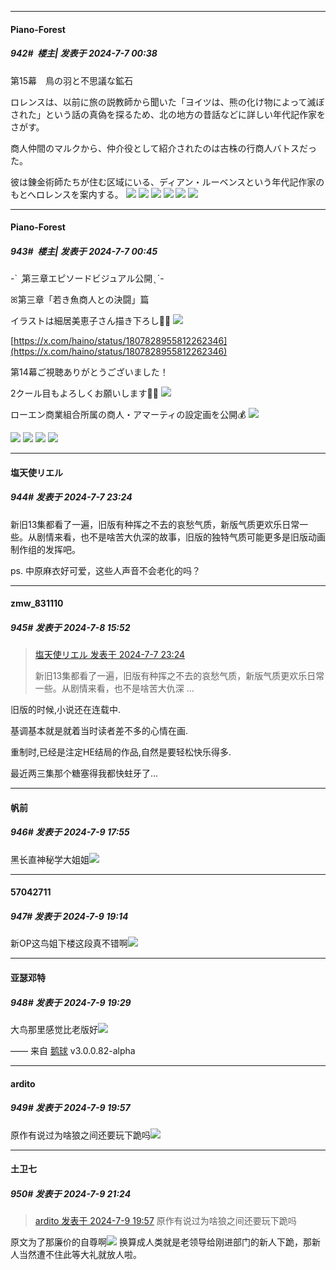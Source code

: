 ﻿
*****

####  Piano-Forest  
##### 942#         楼主| 发表于 2024-7-7 00:38

第15幕　鳥の羽と不思議な鉱石

ロレンスは、以前に旅の説教師から聞いた「ヨイツは、熊の化け物によって滅ぼされた」という話の真偽を探るため、北の地方の昔話などに詳しい年代記作家をさがす。

商人仲間のマルクから、仲介役として紹介されたのは古株の行商人バトスだった。

彼は錬金術師たちが住む区域にいる、ディアン・ルーベンスという年代記作家のもとへロレンスを案内する。
<img src="https://p.sda1.dev/18/636aceb3ac88a8a6c1f35936ce547e42/5c9bad69454c1c6a4767c438e41a05f9 _1_.jpg" referrerpolicy="no-referrer">
<img src="https://p.sda1.dev/18/9c7b03e24b5121e4978c77b1e33fc41a/cd489c13c94f493d499dd5f5649c3675 _1_.jpg" referrerpolicy="no-referrer">
<img src="https://p.sda1.dev/18/3487a8f3f5ae93e668fdf577a893c7c7/7f8aa4183bd3788ef49109b0a4a430ef _1_.jpg" referrerpolicy="no-referrer">
<img src="https://p.sda1.dev/18/988b0b7620f71d7e4184c237e35320b0/4b8641ba44675a441c29264597bc7752 _1_.jpg" referrerpolicy="no-referrer">
<img src="https://p.sda1.dev/18/633bd1604915054d9ae292030ada4f97/7bcddca312574973e63ee9e0fea03578 _1_.jpg" referrerpolicy="no-referrer">
<img src="https://p.sda1.dev/18/577fb2be8712d877eb5268b2917e60f2/3ae0429861d96b4e8b06459768ca7c64 _1_.jpg" referrerpolicy="no-referrer">


*****

####  Piano-Forest  
##### 943#         楼主| 发表于 2024-7-7 00:45

-`  ̗第三章エピソードビジュアル公開 ̖ ´-

ꕤ第三章「若き魚商人との決闘」篇

イラストは細居美恵子さん描き下ろし🎉✨
<img src="https://p.sda1.dev/18/62f96b4dd432d33130d00574c3a8886d/20240707_004307.jpg" referrerpolicy="no-referrer">

[https://x.com/haino/status/1807828955812262346](https://x.com/haino/status/1807828955812262346)

第14幕ご視聴ありがとうございました！

2クール目もよろしくお願いします🐺🍎
<img src="https://p.sda1.dev/18/da1d568b555fce22a09adaeb4c827630/20240707_003930.jpg" referrerpolicy="no-referrer">

ローエン商業組合所属の商人・アマーティの設定画を公開💰
<img src="https://p.sda1.dev/18/5e9c8fd4289ede672451a1a9f5ee112b/20240707_004001.jpg" referrerpolicy="no-referrer">

<img src="https://p.sda1.dev/18/723458c61c99787fd4f26d14e5e485d5/20240707_003951.jpg" referrerpolicy="no-referrer">
<img src="https://p.sda1.dev/18/3a4fd3eb86cd92813c0d9ddffc7eb592/20240707_003954.jpg" referrerpolicy="no-referrer">
<img src="https://p.sda1.dev/18/de3cdf9f3d2b2f825fb63ef4284a94ff/20240707_003957.jpg" referrerpolicy="no-referrer">
<img src="https://p.sda1.dev/18/f0fa3712c780305bf4be8c9779d8ca2c/20240707_004005.jpg" referrerpolicy="no-referrer">


*****

####  塩天使リエル  
##### 944#       发表于 2024-7-7 23:24

新旧13集都看了一遍，旧版有种挥之不去的哀愁气质，新版气质更欢乐日常一些。从剧情来看，也不是啥苦大仇深的故事，旧版的独特气质可能更多是旧版动画制作组的发挥吧。

ps. 中原麻衣好可爱，这些人声音不会老化的吗？


*****

####  zmw_831110  
##### 945#       发表于 2024-7-8 15:52

<blockquote><a href="httphttps://bbs.saraba1st.com/2b/forum.php?mod=redirect&amp;goto=findpost&amp;pid=65514552&amp;ptid=2054563" target="_blank">塩天使リエル 发表于 2024-7-7 23:24</a>

新旧13集都看了一遍，旧版有种挥之不去的哀愁气质，新版气质更欢乐日常一些。从剧情来看，也不是啥苦大仇深 ...</blockquote>
旧版的时候,小说还在连载中.

基调基本就是就着当时读者差不多的心情在画.

重制时,已经是注定HE结局的作品,自然是要轻松快乐得多.

最近两三集那个糖塞得我都快蛀牙了...


*****

####  帆前  
##### 946#       发表于 2024-7-9 17:55

黑长直神秘学大姐姐<img src="https://static.saraba1st.com/image/smiley/face2017/066.png" referrerpolicy="no-referrer">


*****

####  57042711  
##### 947#       发表于 2024-7-9 19:14

新OP这鸟姐下楼这段真不错啊<img src="https://static.saraba1st.com/image/smiley/face2017/077.png" referrerpolicy="no-referrer">


*****

####  亚瑟邓特  
##### 948#       发表于 2024-7-9 19:29

大鸟那里感觉比老版好<img src="https://static.saraba1st.com/image/smiley/face2017/067.png" referrerpolicy="no-referrer">

—— 来自 [鹅球](https://www.pgyer.com/xfPejhuq) v3.0.0.82-alpha


*****

####  ardito  
##### 949#       发表于 2024-7-9 19:57

原作有说过为啥狼之间还要玩下跪吗<img src="https://static.saraba1st.com/image/smiley/face2017/037.png" referrerpolicy="no-referrer">


*****

####  土卫七  
##### 950#       发表于 2024-7-9 21:24

<blockquote><a href="httphttps://bbs.saraba1st.com/2b/forum.php?mod=redirect&amp;goto=findpost&amp;pid=65533874&amp;ptid=2054563" target="_blank">ardito 发表于 2024-7-9 19:57</a>
原作有说过为啥狼之间还要玩下跪吗</blockquote>
原文为了那廉价的自尊啊<img src="https://static.saraba1st.com/image/smiley/face2017/067.png" referrerpolicy="no-referrer">
换算成人类就是老领导给刚进部门的新人下跪，那新人当然遭不住此等大礼就放人啦。

